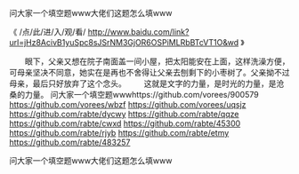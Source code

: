 
问大家一个填空题www大佬们这题怎么填www




《 /点/此/进/入/观/看/ http://www.baidu.com/link?url=jHz8AcivB1yuSpc8sJSrNM3GjOR6OSPiMLRbBTcVT1O&wd 》




　　眼下，父亲又想在院子南面盖一间小屋，把太阳能安在上面，这样洗澡方便，可母亲坚决不同意，她实在是再也不舍得让父亲去刨剩下的小枣树了。父亲拗不过母亲，最后只好放弃了这个念头。
　　这就是文字的力量，是时光的力量，是沧桑的力量。
问大家一个填空题wwwhttps://github.com/vorees/900579
https://github.com/vorees/wbzf
https://github.com/vorees/uqsjz
https://github.com/rabte/dycwy
https://github.com/rabte/qqze
https://github.com/rabte/cwxd
https://github.com/rabte/45300
https://github.com/rabte/rjyb
https://github.com/rabte/etmy
https://github.com/rabte/483257





问大家一个填空题www大佬们这题怎么填www
